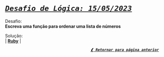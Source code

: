 [previous]: ../../../

# [**_`Desafio de Lógica: 15/05/2023`_**](#desafio-de-lógica-15052023)

Desafio: \
**Escreva uma função para ordenar uma lista de números**

Solução: \
| [**Ruby**](./solution.rb) |

<div align="right">

[**_`❰ Retornar para página anterior`_**][previous]

</div>
